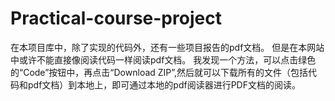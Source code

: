 # Practical-course-project
在本项目库中，除了实现的代码外，还有一些项目报告的pdf文档。
但是在本网站中或许不能直接像阅读代码一样阅读pdf文档。
我发现一个方法，可以点击绿色的“Code”按钮中，再点击“Download ZIP”,然后就可以下载所有的文件（包括代码和pdf文档）到本地上，即可通过本地的pdf阅读器进行PDF文档的阅读。
